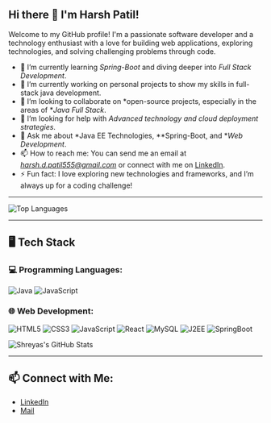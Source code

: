 ## Hi there 👋 I'm Harsh Patil!

Welcome to my GitHub profile! I'm a passionate software developer and a technology enthusiast with a love for building web applications, exploring technologies, and solving challenging problems through code.

- 🌱 I’m currently learning *Spring-Boot* and diving deeper into *Full Stack Development*.
- 🔭 I’m currently working on personal projects to show my skills in full-stack java development.
- 👯 I’m looking to collaborate on *open-source projects, especially in the areas of **Java Full Stack*.
- 🤔 I’m looking for help with *Advanced technology and cloud deployment strategies*.
- 💬 Ask me about *Java EE Technologies, **Spring-Boot, and **Web Development*.
- 📫 How to reach me: You can send me an email at *harsh.d.patil555@gmail.com* or connect with me on [LinkedIn](https://www.linkedin.com/in/harsh-patil-32480b30b/).
- ⚡ Fun fact: I love exploring new technologies and frameworks, and I’m always up for a coding challenge!
---

![Top Languages](https://github-readme-stats.vercel.app/api/top-langs/?username=Harsh-Patil05&layout=compact&theme=dark)

---

## 🖥️ Tech Stack

### 💻 Programming Languages:
![Java](https://img.shields.io/badge/Java-007396?style=for-the-badge&logo=java&logoColor=white)
![JavaScript](https://img.shields.io/badge/JavaScript-F7DF1E?style=for-the-badge&logo=javascript&logoColor=black)

### 🌐 Web Development:
![HTML5](https://img.shields.io/badge/HTML5-E34F26?style=for-the-badge&logo=html5&logoColor=white)
![CSS3](https://img.shields.io/badge/CSS3-1572B6?style=for-the-badge&logo=css3&logoColor=white)
![JavaScript](https://img.shields.io/badge/JavaScript-F7DF1E?style=for-the-badge&logo=javascript&logoColor=black)
![React](https://img.shields.io/badge/React-61DAFB?style=for-the-badge&logo=react&logoColor=black)
![MySQL](https://img.shields.io/badge/MySQL-4479A1?style=for-the-badge&logo=mysql&logoColor=white)
![J2EE](https://img.shields.io/badge/Express.js-404D59?style=for-the-badge)
![SpringBoot](https://img.shields.io/badge/SpringBoot-339933?style=for-the-badge&logo=node-dot-js&logoColor=white)


![Shreyas's GitHub Stats](https://github-readme-stats.vercel.app/api?username=Harsh-Patil05&show_icons=true&theme=dark)

---

## 📫 Connect with Me:
- [LinkedIn](https://www.linkedin.com/in/harsh-patil-32480b30b/)
- [Mail](harsh.d.patil555@gmail.com)
